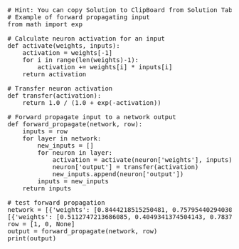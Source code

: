 <pre class="file" data-target="clipboard">
# Hint: You can copy Solution to ClipBoard from Solution Tab in Step 3
# Example of forward propagating input
from math import exp

# Calculate neuron activation for an input
def activate(weights, inputs):
	activation = weights[-1]
	for i in range(len(weights)-1):
		activation += weights[i] * inputs[i]
	return activation

# Transfer neuron activation
def transfer(activation):
	return 1.0 / (1.0 + exp(-activation))

# Forward propagate input to a network output
def forward_propagate(network, row):
	inputs = row
	for layer in network:
		new_inputs = []
		for neuron in layer:
			activation = activate(neuron['weights'], inputs)
			neuron['output'] = transfer(activation)
			new_inputs.append(neuron['output'])
		inputs = new_inputs
	return inputs

# test forward propagation
network = [{'weights': [0.8444218515250481, 0.7579544029403025]}, {'weights': [0.420571580830845, 0.25891675029296335]}],
[{'weights': [0.5112747213686085, 0.4049341374504143, 0.7837985890347726]}]
row = [1, 0, None]
output = forward_propagate(network, row)
print(output)

</pre>
